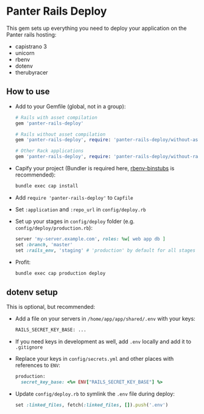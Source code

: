 # Panter Rails Deploy

This gem sets up everything you need to deploy your application on the Panter rails hosting:

- capistrano 3
- unicorn
- rbenv
- dotenv
- therubyracer

## How to use

- Add to your Gemfile (global, not in a group):
  ```ruby
  # Rails with asset compilation
  gem 'panter-rails-deploy'

  # Rails without asset compilation
  gem 'panter-rails-deploy', require: 'panter-rails-deploy/without-assets'

  # Other Rack applications
  gem 'panter-rails-deploy', require: 'panter-rails-deploy/without-rails'
  ```

- Capify your project (Bundler is required here, [rbenv-binstubs](https://github.com/ianheggie/rbenv-binstubs) is recommended):
  ```sh
  bundle exec cap install
  ```

- Add `require 'panter-rails-deploy'` to `Capfile`

- Set `:application` and `:repo_url` in `config/deploy.rb`

- Set up your stages in `config/deploy` folder (e.g. `config/deploy/production.rb`):
  ```ruby
  server 'my-server.example.com', roles: %w[ web app db ]
  set :branch, 'master'
  set :rails_env, 'staging' # 'production' by default for all stages
  ```

- Profit:
  ```sh
  bundle exec cap production deploy
  ```

## dotenv setup

This is optional, but recommended:

- Add a file on your servers in `/home/app/app/shared/.env` with your keys:
  ```sh
  RAILS_SECRET_KEY_BASE: ...
  ```

- If you need keys in development as well, add `.env` locally and add it to `.gitignore`

- Replace your keys in `config/secrets.yml` and other places with references to `ENV`:
  ```ruby
  production:
    secret_key_base: <%= ENV["RAILS_SECRET_KEY_BASE"] %>
  ```

- Update `config/deploy.rb` to symlink the `.env` file during deploy:
  ```ruby
  set :linked_files, fetch(:linked_files, []).push('.env')
  ```
